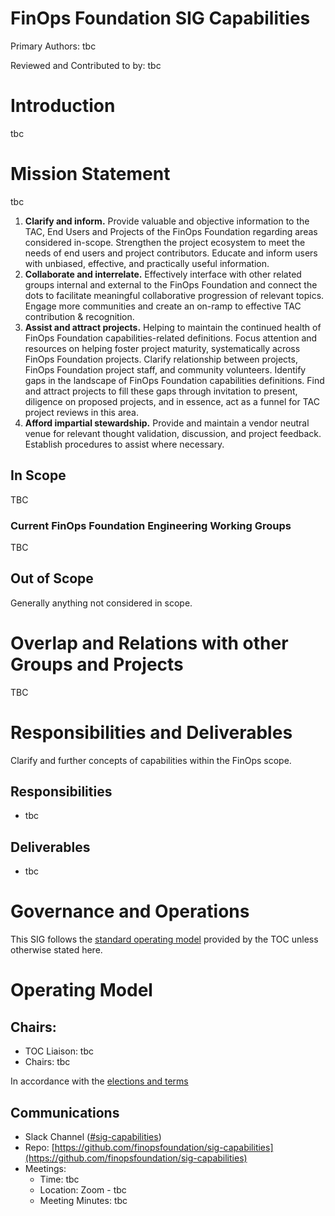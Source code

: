 # FinOps Foundation SIG Capabilities

Primary Authors: tbc

Reviewed and Contributed to by: tbc

# Introduction

tbc

# Mission Statement

tbc

1. **Clarify and inform.** Provide valuable and objective information to the TAC, End Users and Projects of the FinOps Foundation regarding areas considered in-scope. Strengthen the project ecosystem to meet the needs of end users and project contributors. Educate and inform users with unbiased, effective, and practically useful information.
2. **Collaborate and interrelate.** Effectively interface with other related groups internal and external to the FinOps Foundation and connect the dots to facilitate meaningful collaborative progression of relevant topics. Engage more communities and create an on-ramp to effective TAC contribution &amp; recognition.
3. **Assist and attract projects.** Helping to maintain the continued health of FinOps Foundation capabilities-related definitions. Focus attention and resources on helping foster project maturity, systematically across FinOps Foundation projects. Clarify relationship between projects, FinOps Foundation project staff, and community volunteers. Identify gaps in the landscape of FinOps Foundation capabilities definitions. Find and attract projects to fill these gaps through invitation to present, diligence on proposed projects, and in essence, act as a funnel for TAC project reviews in this area.
4. **Afford impartial stewardship.** Provide and maintain a vendor neutral venue for relevant thought validation, discussion, and project feedback. Establish procedures to assist where necessary.

## In Scope

TBC

### Current FinOps Foundation Engineering Working Groups

TBC

## Out of Scope

Generally anything not considered in scope.

# Overlap and Relations with other Groups and Projects

TBC

# Responsibilities and Deliverables

Clarify and further concepts of capabilities within the FinOps scope.

## Responsibilities

- tbc

## Deliverables

- tbc

# Governance and Operations

This SIG follows the [standard operating model](https://github.com/finopsfoundation/tac/blob/master/sigs/readme.md#operating-model) provided by the TOC unless otherwise stated here.

# Operating Model

## Chairs:

- TOC Liaison: tbc
- Chairs: tbc

In accordance with the [elections and terms](https://github.com/finopsfoundation/tac/blob/master/sigs/readme.md#elections)

## Communications

- Slack Channel ([#sig-capabilities](https://finopsfoundation.slack.com/archives/C01CJL9KH1D))
- Repo: [https://github.com/finopsfoundation/sig-capabilities](https://github.com/finopsfoundation/sig-capabilities)
- Meetings: 
  - Time: tbc
  - Location: Zoom - tbc
  - Meeting Minutes: tbc
